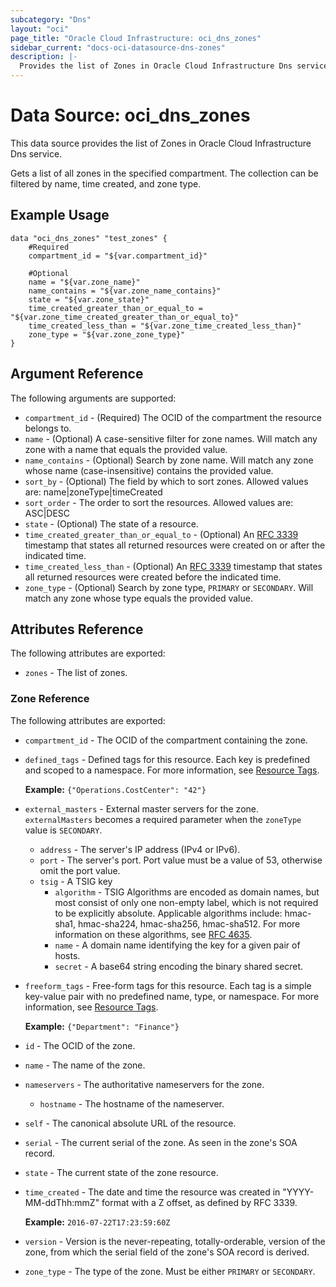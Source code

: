 ```yaml
---
subcategory: "Dns"
layout: "oci"
page_title: "Oracle Cloud Infrastructure: oci_dns_zones"
sidebar_current: "docs-oci-datasource-dns-zones"
description: |-
  Provides the list of Zones in Oracle Cloud Infrastructure Dns service
---
```


# Data Source: oci_dns_zones
This data source provides the list of Zones in Oracle Cloud Infrastructure Dns service.

Gets a list of all zones in the specified compartment. The collection
can be filtered by name, time created, and zone type.


## Example Usage

```hcl
data "oci_dns_zones" "test_zones" {
	#Required
	compartment_id = "${var.compartment_id}"

	#Optional
	name = "${var.zone_name}"
	name_contains = "${var.zone_name_contains}"
	state = "${var.zone_state}"
	time_created_greater_than_or_equal_to = "${var.zone_time_created_greater_than_or_equal_to}"
	time_created_less_than = "${var.zone_time_created_less_than}"
	zone_type = "${var.zone_zone_type}"
}
```

## Argument Reference

The following arguments are supported:

* `compartment_id` - (Required) The OCID of the compartment the resource belongs to.
* `name` - (Optional) A case-sensitive filter for zone names. Will match any zone with a name that equals the provided value. 
* `name_contains` - (Optional) Search by zone name. Will match any zone whose name (case-insensitive) contains the provided value. 
* `sort_by` - (Optional) The field by which to sort zones. Allowed values are: name|zoneType|timeCreated
* `sort_order` - The order to sort the resources. Allowed values are: ASC|DESC  
* `state` - (Optional) The state of a resource.
* `time_created_greater_than_or_equal_to` - (Optional) An [RFC 3339](https://www.ietf.org/rfc/rfc3339.txt) timestamp that states all returned resources were created on or after the indicated time. 
* `time_created_less_than` - (Optional) An [RFC 3339](https://www.ietf.org/rfc/rfc3339.txt) timestamp that states all returned resources were created before the indicated time. 
* `zone_type` - (Optional) Search by zone type, `PRIMARY` or `SECONDARY`. Will match any zone whose type equals the provided value. 


## Attributes Reference

The following attributes are exported:

* `zones` - The list of zones.

### Zone Reference

The following attributes are exported:

* `compartment_id` - The OCID of the compartment containing the zone.
* `defined_tags` - Defined tags for this resource. Each key is predefined and scoped to a namespace. For more information, see [Resource Tags](https://docs.cloud.oracle.com/iaas/Content/General/Concepts/resourcetags.htm).

	 **Example:** `{"Operations.CostCenter": "42"}` 
* `external_masters` - External master servers for the zone. `externalMasters` becomes a required parameter when the `zoneType` value is `SECONDARY`. 
	* `address` - The server's IP address (IPv4 or IPv6).
	* `port` - The server's port. Port value must be a value of 53, otherwise omit the port value. 
	* `tsig` - A TSIG key
		* `algorithm` - TSIG Algorithms are encoded as domain names, but most consist of only one non-empty label, which is not required to be explicitly absolute. Applicable algorithms include: hmac-sha1, hmac-sha224, hmac-sha256, hmac-sha512. For more information on these algorithms, see [RFC 4635](https://tools.ietf.org/html/rfc4635#section-2). 
		* `name` - A domain name identifying the key for a given pair of hosts.
		* `secret` - A base64 string encoding the binary shared secret.
* `freeform_tags` - Free-form tags for this resource. Each tag is a simple key-value pair with no predefined name, type, or namespace. For more information, see [Resource Tags](https://docs.cloud.oracle.com/iaas/Content/General/Concepts/resourcetags.htm).

	 **Example:** `{"Department": "Finance"}` 
* `id` - The OCID of the zone.
* `name` - The name of the zone.
* `nameservers` - The authoritative nameservers for the zone.
	* `hostname` - The hostname of the nameserver.
* `self` - The canonical absolute URL of the resource.
* `serial` - The current serial of the zone. As seen in the zone's SOA record. 
* `state` - The current state of the zone resource.
* `time_created` - The date and time the resource was created in "YYYY-MM-ddThh:mmZ" format with a Z offset, as defined by RFC 3339.

	**Example:** `2016-07-22T17:23:59:60Z` 
* `version` - Version is the never-repeating, totally-orderable, version of the zone, from which the serial field of the zone's SOA record is derived. 
* `zone_type` - The type of the zone. Must be either `PRIMARY` or `SECONDARY`. 

